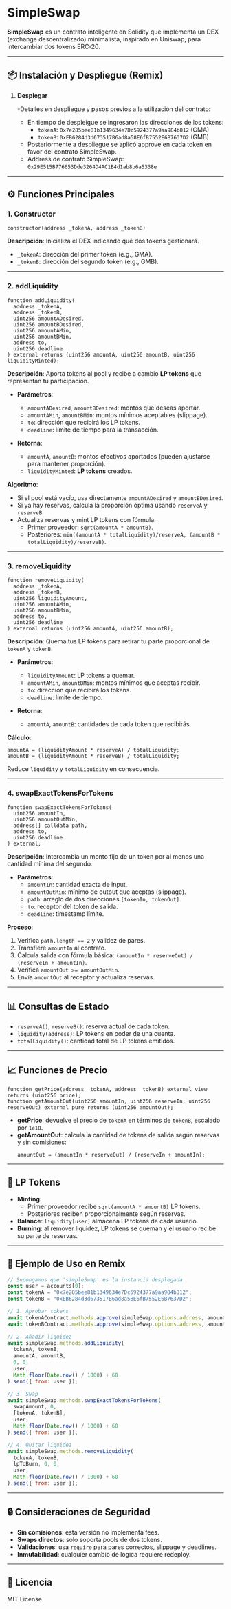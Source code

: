 # SimpleSwap

**SimpleSwap** es un contrato inteligente en Solidity que implementa un DEX (exchange descentralizado) minimalista, inspirado en Uniswap, para intercambiar dos tokens ERC‑20.

---

## 📦 Instalación y Despliegue (Remix)


1. **Desplegar**

   -Detalles en despliegue y pasos previos a la utilización del contrato:
     - En tiempo de despleigue se ingresaron las direcciones de los tokens:
       - `tokenA`: `0x7e285bee81b1349634e7Dc5924377a9aa984b812` (GMA)
       - `tokenB`: `0xEB6284d3d673517B6ad8a58E6fB7552E6B7637D2` (GMB)
     - Posteriormente a despliegue se aplicó approve en cada token en favor del contrato SimpleSwap.
      - Address de contrato SimpleSwap: `0x29E515B776653Dde3264D4AC1B4d1ab8b6a5338e`


---

## ⚙️ Funciones Principales

### 1. Constructor

```solidity
constructor(address _tokenA, address _tokenB)
```

**Descripción**: Inicializa el DEX indicando qué dos tokens gestionará.

- `_tokenA`: dirección del primer token (e.g., GMA).
- `_tokenB`: dirección del segundo token (e.g., GMB).

---

### 2. addLiquidity

```solidity
function addLiquidity(
  address _tokenA,
  address _tokenB,
  uint256 amountADesired,
  uint256 amountBDesired,
  uint256 amountAMin,
  uint256 amountBMin,
  address to,
  uint256 deadline
) external returns (uint256 amountA, uint256 amountB, uint256 liquidityMinted);
```

**Descripción**: Aporta tokens al pool y recibe a cambio **LP tokens** que representan tu participación.

- **Parámetros**:

  - `amountADesired`, `amountBDesired`: montos que deseas aportar.
  - `amountAMin`, `amountBMin`: montos mínimos aceptables (slippage).
  - `to`: dirección que recibirá los LP tokens.
  - `deadline`: límite de tiempo para la transacción.

- **Retorna**:

  - `amountA`, `amountB`: montos efectivos aportados (pueden ajustarse para mantener proporción).
  - `liquidityMinted`: **LP tokens** creados.

**Algoritmo**:

- Si el pool está vacío, usa directamente `amountADesired` y `amountBDesired`.
- Si ya hay reservas, calcula la proporción óptima usando `reserveA` y `reserveB`.
- Actualiza reservas y mint LP tokens con fórmula:
  - Primer proveedor: `sqrt(amountA * amountB)`.
  - Posteriores: `min((amountA * totalLiquidity)/reserveA, (amountB * totalLiquidity)/reserveB)`.

---

### 3. removeLiquidity

```solidity
function removeLiquidity(
  address _tokenA,
  address _tokenB,
  uint256 liquidityAmount,
  uint256 amountAMin,
  uint256 amountBMin,
  address to,
  uint256 deadline
) external returns (uint256 amountA, uint256 amountB);
```

**Descripción**: Quema tus LP tokens para retirar tu parte proporcional de `tokenA` y `tokenB`.

- **Parámetros**:

  - `liquidityAmount`: LP tokens a quemar.
  - `amountAMin`, `amountBMin`: montos mínimos que aceptas recibir.
  - `to`: dirección que recibirá los tokens.
  - `deadline`: límite de tiempo.

- **Retorna**:

  - `amountA`, `amountB`: cantidades de cada token que recibirás.

**Cálculo**:

```solidity
amountA = (liquidityAmount * reserveA) / totalLiquidity;
amountB = (liquidityAmount * reserveB) / totalLiquidity;
```

Reduce `liquidity` y `totalLiquidity` en consecuencia.

---

### 4. swapExactTokensForTokens

```solidity
function swapExactTokensForTokens(
  uint256 amountIn,
  uint256 amountOutMin,
  address[] calldata path,
  address to,
  uint256 deadline
) external;
```

**Descripción**: Intercambia un monto fijo de un token por al menos una cantidad mínima del segundo.

- **Parámetros**:
  - `amountIn`: cantidad exacta de input.
  - `amountOutMin`: mínimo de output que aceptas (slippage).
  - `path`: arreglo de dos direcciones `[tokenIn, tokenOut]`.
  - `to`: receptor del token de salida.
  - `deadline`: timestamp límite.

**Proceso**:

1. Verifica `path.length == 2` y validez de pares.
2. Transfiere `amountIn` al contrato.
3. Calcula salida con fórmula básica: `(amountIn * reserveOut) / (reserveIn + amountIn)`.
4. Verifica `amountOut >= amountOutMin`.
5. Envía `amountOut` al receptor y actualiza reservas.

---

## 📊 Consultas de Estado

- `reserveA()`, `reserveB()`: reserva actual de cada token.
- `liquidity(address)`: LP tokens en poder de una cuenta.
- `totalLiquidity()`: cantidad total de LP tokens emitidos.

---

## 📈 Funciones de Precio

```solidity
function getPrice(address _tokenA, address _tokenB) external view returns (uint256 price);
function getAmountOut(uint256 amountIn, uint256 reserveIn, uint256 reserveOut) external pure returns (uint256 amountOut);
```

- **getPrice**: devuelve el precio de `tokenA` en términos de `tokenB`, escalado por `1e18`.
- **getAmountOut**: calcula la cantidad de tokens de salida según reservas y sin comisiones:
  ```solidity
  amountOut = (amountIn * reserveOut) / (reserveIn + amountIn);
  ```

---

## 🔄 LP Tokens

- **Minting**:
  - Primer proveedor recibe `sqrt(amountA * amountB)` LP tokens.
  - Posteriores reciben proporcionalmente según reservas.
- **Balance**: `liquidity[user]` almacena LP tokens de cada usuario.
- **Burning**: al remover liquidez, LP tokens se queman y el usuario recibe su parte de reservas.

---

## 📝 Ejemplo de Uso en Remix

```js
// Supongamos que 'simpleSwap' es la instancia desplegada
const user = accounts[0];
const tokenA = "0x7e285bee81b1349634e7Dc5924377a9aa984b812";
const tokenB = "0xEB6284d3d673517B6ad8a58E6fB7552E6B7637D2";

// 1. Aprobar tokens
await tokenAContract.methods.approve(simpleSwap.options.address, amountA).send({ from: user });
await tokenBContract.methods.approve(simpleSwap.options.address, amountB).send({ from: user });

// 2. Añadir liquidez
await simpleSwap.methods.addLiquidity(
  tokenA, tokenB,
  amountA, amountB,
  0, 0,
  user,
  Math.floor(Date.now() / 1000) + 60
).send({ from: user });

// 3. Swap
await simpleSwap.methods.swapExactTokensForTokens(
  swapAmount, 0,
  [tokenA, tokenB],
  user,
  Math.floor(Date.now() / 1000) + 60
).send({ from: user });

// 4. Quitar liquidez
await simpleSwap.methods.removeLiquidity(
  tokenA, tokenB,
  lpToBurn, 0, 0,
  user,
  Math.floor(Date.now() / 1000) + 60
).send({ from: user });
```

---

## 🔒 Consideraciones de Seguridad

- **Sin comisiones**: esta versión no implementa fees.
- **Swaps directos**: solo soporta pools de dos tokens.
- **Validaciones**: usa `require` para pares correctos, slippage y deadlines.
- **Inmutabilidad**: cualquier cambio de lógica requiere redeploy.

---

## 📄 Licencia

MIT License

